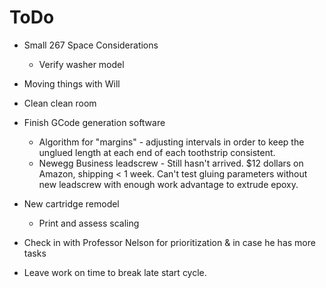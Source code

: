 # ToDo

* Small 267 Space Considerations
    * Verify washer model

* Moving things with Will

* Clean clean room

* Finish GCode generation software
    * Algorithm for "margins" - adjusting intervals in order to keep the unglued length at each end of each toothstrip consistent.
    * Newegg Business leadscrew - Still hasn't arrived. $12 dollars on Amazon, shipping < 1 week. Can't test gluing parameters without new leadscrew with enough work advantage to extrude epoxy.

* New cartridge remodel
    * Print and assess scaling

* Check in with Professor Nelson for prioritization & in case he has more tasks

* Leave work on time to break late start cycle.
